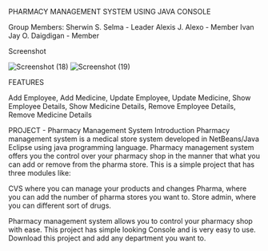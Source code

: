 PHARMACY MANAGEMENT SYSTEM USING JAVA CONSOLE

Group Members:
Sherwin S. Selma - Leader
Alexis J. Alexo - Member
Ivan Jay O. Daigdigan - Member


Screenshot

![Screenshot (18)](https://user-images.githubusercontent.com/116985513/198858365-fc9e8062-664c-43c6-9ea9-bea524fada3b.png)
![Screenshot (19)](https://user-images.githubusercontent.com/116985513/198858367-88652a75-8d62-4638-9b6d-5b9a603ee033.png)

FEATURES

Add Employee,
Add Medicine,
Update Employee,
Update Medicine,
Show Employee Details,
Show Medicine Details,
Remove Employee Details,
Remove Medicine Details

PROJECT - Pharmacy Management System Introduction
Pharmacy management system is a medical store system developed in NetBeans/Java Eclipse using java programming language. Pharmacy management system offers you the control over your pharmacy shop in the manner that what you can add or remove from the pharma store. This is a simple project that has three modules like:


CVS where you can manage your products and changes
Pharma, where you can add the number of pharma stores you want to.
Store admin, where you can different sort of drugs.

Pharmacy management system allows you to control your pharmacy shop with ease. This project has simple looking Console and is very easy to use. Download this project and add any department you want to.




